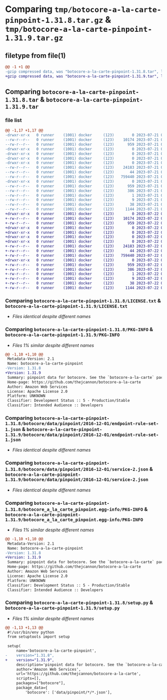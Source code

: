 # Comparing `tmp/botocore-a-la-carte-pinpoint-1.31.8.tar.gz` & `tmp/botocore-a-la-carte-pinpoint-1.31.9.tar.gz`

## filetype from file(1)

```diff
@@ -1 +1 @@
-gzip compressed data, was "botocore-a-la-carte-pinpoint-1.31.8.tar", last modified: Fri Jul 21 01:21:44 2023, max compression
+gzip compressed data, was "botocore-a-la-carte-pinpoint-1.31.9.tar", last modified: Sat Jul 22 01:20:45 2023, max compression
```

## Comparing `botocore-a-la-carte-pinpoint-1.31.8.tar` & `botocore-a-la-carte-pinpoint-1.31.9.tar`

### file list

```diff
@@ -1,17 +1,17 @@
-drwxr-xr-x   0 runner    (1001) docker     (123)        0 2023-07-21 01:21:44.175350 botocore-a-la-carte-pinpoint-1.31.8/
--rw-r--r--   0 runner    (1001) docker     (123)    10174 2023-07-21 01:21:43.000000 botocore-a-la-carte-pinpoint-1.31.8/LICENSE.txt
--rw-r--r--   0 runner    (1001) docker     (123)      959 2023-07-21 01:21:44.175350 botocore-a-la-carte-pinpoint-1.31.8/PKG-INFO
-drwxr-xr-x   0 runner    (1001) docker     (123)        0 2023-07-21 01:21:44.171349 botocore-a-la-carte-pinpoint-1.31.8/botocore/
-drwxr-xr-x   0 runner    (1001) docker     (123)        0 2023-07-21 01:21:44.171349 botocore-a-la-carte-pinpoint-1.31.8/botocore/data/
-drwxr-xr-x   0 runner    (1001) docker     (123)        0 2023-07-21 01:21:44.171349 botocore-a-la-carte-pinpoint-1.31.8/botocore/data/pinpoint/
-drwxr-xr-x   0 runner    (1001) docker     (123)        0 2023-07-21 01:21:44.171349 botocore-a-la-carte-pinpoint-1.31.8/botocore/data/pinpoint/2016-12-01/
--rw-r--r--   0 runner    (1001) docker     (123)    24183 2023-07-21 01:21:06.000000 botocore-a-la-carte-pinpoint-1.31.8/botocore/data/pinpoint/2016-12-01/endpoint-rule-set-1.json
--rw-r--r--   0 runner    (1001) docker     (123)       44 2023-07-21 01:21:06.000000 botocore-a-la-carte-pinpoint-1.31.8/botocore/data/pinpoint/2016-12-01/examples-1.json
--rw-r--r--   0 runner    (1001) docker     (123)   759440 2023-07-21 01:21:06.000000 botocore-a-la-carte-pinpoint-1.31.8/botocore/data/pinpoint/2016-12-01/service-2.json
-drwxr-xr-x   0 runner    (1001) docker     (123)        0 2023-07-21 01:21:44.175350 botocore-a-la-carte-pinpoint-1.31.8/botocore_a_la_carte_pinpoint.egg-info/
--rw-r--r--   0 runner    (1001) docker     (123)      959 2023-07-21 01:21:44.000000 botocore-a-la-carte-pinpoint-1.31.8/botocore_a_la_carte_pinpoint.egg-info/PKG-INFO
--rw-r--r--   0 runner    (1001) docker     (123)      386 2023-07-21 01:21:44.000000 botocore-a-la-carte-pinpoint-1.31.8/botocore_a_la_carte_pinpoint.egg-info/SOURCES.txt
--rw-r--r--   0 runner    (1001) docker     (123)        1 2023-07-21 01:21:44.000000 botocore-a-la-carte-pinpoint-1.31.8/botocore_a_la_carte_pinpoint.egg-info/dependency_links.txt
--rw-r--r--   0 runner    (1001) docker     (123)        9 2023-07-21 01:21:44.000000 botocore-a-la-carte-pinpoint-1.31.8/botocore_a_la_carte_pinpoint.egg-info/top_level.txt
--rw-r--r--   0 runner    (1001) docker     (123)       38 2023-07-21 01:21:44.175350 botocore-a-la-carte-pinpoint-1.31.8/setup.cfg
--rw-r--r--   0 runner    (1001) docker     (123)     1144 2023-07-21 01:21:43.000000 botocore-a-la-carte-pinpoint-1.31.8/setup.py
+drwxr-xr-x   0 runner    (1001) docker     (123)        0 2023-07-22 01:20:45.677237 botocore-a-la-carte-pinpoint-1.31.9/
+-rw-r--r--   0 runner    (1001) docker     (123)    10174 2023-07-22 01:20:45.000000 botocore-a-la-carte-pinpoint-1.31.9/LICENSE.txt
+-rw-r--r--   0 runner    (1001) docker     (123)      959 2023-07-22 01:20:45.677237 botocore-a-la-carte-pinpoint-1.31.9/PKG-INFO
+drwxr-xr-x   0 runner    (1001) docker     (123)        0 2023-07-22 01:20:45.677237 botocore-a-la-carte-pinpoint-1.31.9/botocore/
+drwxr-xr-x   0 runner    (1001) docker     (123)        0 2023-07-22 01:20:45.677237 botocore-a-la-carte-pinpoint-1.31.9/botocore/data/
+drwxr-xr-x   0 runner    (1001) docker     (123)        0 2023-07-22 01:20:45.677237 botocore-a-la-carte-pinpoint-1.31.9/botocore/data/pinpoint/
+drwxr-xr-x   0 runner    (1001) docker     (123)        0 2023-07-22 01:20:45.677237 botocore-a-la-carte-pinpoint-1.31.9/botocore/data/pinpoint/2016-12-01/
+-rw-r--r--   0 runner    (1001) docker     (123)    24183 2023-07-22 01:20:09.000000 botocore-a-la-carte-pinpoint-1.31.9/botocore/data/pinpoint/2016-12-01/endpoint-rule-set-1.json
+-rw-r--r--   0 runner    (1001) docker     (123)       44 2023-07-22 01:20:09.000000 botocore-a-la-carte-pinpoint-1.31.9/botocore/data/pinpoint/2016-12-01/examples-1.json
+-rw-r--r--   0 runner    (1001) docker     (123)   759440 2023-07-22 01:20:09.000000 botocore-a-la-carte-pinpoint-1.31.9/botocore/data/pinpoint/2016-12-01/service-2.json
+drwxr-xr-x   0 runner    (1001) docker     (123)        0 2023-07-22 01:20:45.677237 botocore-a-la-carte-pinpoint-1.31.9/botocore_a_la_carte_pinpoint.egg-info/
+-rw-r--r--   0 runner    (1001) docker     (123)      959 2023-07-22 01:20:45.000000 botocore-a-la-carte-pinpoint-1.31.9/botocore_a_la_carte_pinpoint.egg-info/PKG-INFO
+-rw-r--r--   0 runner    (1001) docker     (123)      386 2023-07-22 01:20:45.000000 botocore-a-la-carte-pinpoint-1.31.9/botocore_a_la_carte_pinpoint.egg-info/SOURCES.txt
+-rw-r--r--   0 runner    (1001) docker     (123)        1 2023-07-22 01:20:45.000000 botocore-a-la-carte-pinpoint-1.31.9/botocore_a_la_carte_pinpoint.egg-info/dependency_links.txt
+-rw-r--r--   0 runner    (1001) docker     (123)        9 2023-07-22 01:20:45.000000 botocore-a-la-carte-pinpoint-1.31.9/botocore_a_la_carte_pinpoint.egg-info/top_level.txt
+-rw-r--r--   0 runner    (1001) docker     (123)       38 2023-07-22 01:20:45.677237 botocore-a-la-carte-pinpoint-1.31.9/setup.cfg
+-rw-r--r--   0 runner    (1001) docker     (123)     1144 2023-07-22 01:20:45.000000 botocore-a-la-carte-pinpoint-1.31.9/setup.py
```

### Comparing `botocore-a-la-carte-pinpoint-1.31.8/LICENSE.txt` & `botocore-a-la-carte-pinpoint-1.31.9/LICENSE.txt`

 * *Files identical despite different names*

### Comparing `botocore-a-la-carte-pinpoint-1.31.8/PKG-INFO` & `botocore-a-la-carte-pinpoint-1.31.9/PKG-INFO`

 * *Files 1% similar despite different names*

```diff
@@ -1,10 +1,10 @@
 Metadata-Version: 2.1
 Name: botocore-a-la-carte-pinpoint
-Version: 1.31.8
+Version: 1.31.9
 Summary: pinpoint data for botocore. See the `botocore-a-la-carte` package for more info.
 Home-page: https://github.com/thejcannon/botocore-a-la-carte
 Author: Amazon Web Services
 License: Apache License 2.0
 Platform: UNKNOWN
 Classifier: Development Status :: 5 - Production/Stable
 Classifier: Intended Audience :: Developers
```

### Comparing `botocore-a-la-carte-pinpoint-1.31.8/botocore/data/pinpoint/2016-12-01/endpoint-rule-set-1.json` & `botocore-a-la-carte-pinpoint-1.31.9/botocore/data/pinpoint/2016-12-01/endpoint-rule-set-1.json`

 * *Files identical despite different names*

### Comparing `botocore-a-la-carte-pinpoint-1.31.8/botocore/data/pinpoint/2016-12-01/service-2.json` & `botocore-a-la-carte-pinpoint-1.31.9/botocore/data/pinpoint/2016-12-01/service-2.json`

 * *Files identical despite different names*

### Comparing `botocore-a-la-carte-pinpoint-1.31.8/botocore_a_la_carte_pinpoint.egg-info/PKG-INFO` & `botocore-a-la-carte-pinpoint-1.31.9/botocore_a_la_carte_pinpoint.egg-info/PKG-INFO`

 * *Files 1% similar despite different names*

```diff
@@ -1,10 +1,10 @@
 Metadata-Version: 2.1
 Name: botocore-a-la-carte-pinpoint
-Version: 1.31.8
+Version: 1.31.9
 Summary: pinpoint data for botocore. See the `botocore-a-la-carte` package for more info.
 Home-page: https://github.com/thejcannon/botocore-a-la-carte
 Author: Amazon Web Services
 License: Apache License 2.0
 Platform: UNKNOWN
 Classifier: Development Status :: 5 - Production/Stable
 Classifier: Intended Audience :: Developers
```

### Comparing `botocore-a-la-carte-pinpoint-1.31.8/setup.py` & `botocore-a-la-carte-pinpoint-1.31.9/setup.py`

 * *Files 1% similar despite different names*

```diff
@@ -1,13 +1,13 @@
 #!/usr/bin/env python
 from setuptools import setup
 
 setup(
     name='botocore-a-la-carte-pinpoint',
-    version="1.31.8",
+    version="1.31.9",
     description='pinpoint data for botocore. See the `botocore-a-la-carte` package for more info.',
     author='Amazon Web Services',
     url='https://github.com/thejcannon/botocore-a-la-carte',
     scripts=[],
     packages=["botocore"],
     package_data={
         'botocore': ['data/pinpoint/*/*.json'],
```

